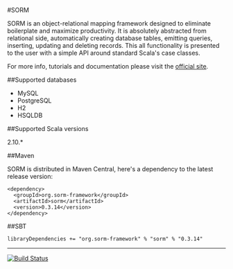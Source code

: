 #SORM

SORM is an object-relational mapping framework designed to eliminate boilerplate and maximize productivity. It is absolutely abstracted from relational side, automatically creating database tables, emitting queries, inserting, updating and deleting records. This all functionality is presented to the user with a simple API around standard Scala's case classes. 

For more info, tutorials and documentation please visit the [official site](http://sorm-framework.org).

##Supported databases

* MySQL
* PostgreSQL
* H2
* HSQLDB

##Supported Scala versions

2.10.*

##Maven

SORM is distributed in Maven Central, here's a dependency to the latest release version:

    <dependency>
      <groupId>org.sorm-framework</groupId>
      <artifactId>sorm</artifactId>
      <version>0.3.14</version>
    </dependency>

##SBT

    libraryDependencies += "org.sorm-framework" % "sorm" % "0.3.14"

---

[![Build Status](https://travis-ci.org/sorm/sorm.png?branch=master)](https://travis-ci.org/sorm/sorm)
